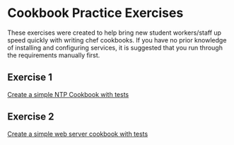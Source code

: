 Cookbook Practice Exercises
===========================
These exercises were created to help bring new student workers/staff up 
speed quickly with writing chef cookbooks.  If you have no prior knowledge of installing and configuring
services, it is suggested that you run through the requirements
manually first.

Exercise 1
----------
[Create a simple NTP Cookbook with tests](EXERCISE1.md)


Exercise 2
----------
[Create a simple web server cookbook with tests](EXERCISE2.md)
